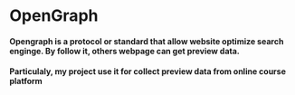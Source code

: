 # OpenGraph
<h4>Opengraph is a protocol or standard that allow website optimize search enginge. By follow it, others webpage can get preview data.</h4>
<h4>Particulaly, my project use it for collect preview data from online course platform</h4>
